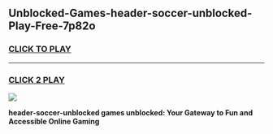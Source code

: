 
## Unblocked-Games-header-soccer-unblocked-Play-Free-7p82o
<h3>
<a href="https://premium76.site?title=header-soccer-unblocked&ref=21A">CLICK TO PLAY</a></h3>
<hr>

<h3>
<a href="https://premium76.site?title=header-soccer-unblocked&ref=21A">CLICK 2 PLAY</a>
  
</h3>

<a href="https://premium76.site?title=header-soccer-unblocked&ref=21A"><img src="https://clearcache.store/games.png"></a>


**header-soccer-unblocked games unblocked: Your Gateway to Fun and Accessible Online Gaming**
